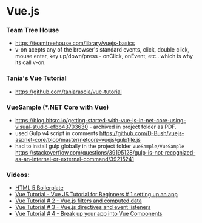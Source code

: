 # Vue.js

### Team Tree House
- https://teamtreehouse.com/library/vuejs-basics
- v-on acepts any of the browser's standard events, click, double click, mouse enter, key up/down/press - onClick, onEvent, etc.. which is why its call v-on.

### Tania's Vue Tutorial
- https://github.com/taniarascia/vue-tutorial

### VueSample (*.NET Core with Vue)
- https://blog.bitsrc.io/getting-started-with-vue-js-in-net-core-using-visual-studio-efbb43703630 - archived in project folder as PDF.
- used Gulp v4 script in comments https://github.com/D-Bush/vuejs-aspnet-core/blob/master/netcore-vuejs/gulpfile.js
- had to install gulp globally in the project folder `VueSample/VueSample` https://stackoverflow.com/questions/39195128/gulp-is-not-recognized-as-an-internal-or-external-command/39215241

### Videos:
 * [HTML 5 Boilerplate](https://github.com/h5bp/html5-boilerplate/blob/master/src/index.html)
 * [Vue Tutorial - Vue JS Tutorial for Beginners # 1 setting up an app](https://www.youtube.com/watch?v=mZY1yyrlJWU)
 * [Vue Tutorial # 2 - Vue.js filters and computed data](https://www.youtube.com/watch?v=h6lhOYv-QM4)
 * [Vue Tutorial # 3 - Vue.js directives and event listeners](https://www.youtube.com/watch?v=t0w2KLOLaTA)
 * [Vue Tutorial # 4 - Break up your app into Vue Components](https://www.youtube.com/watch?v=1V9Lcnm1Dqw)
